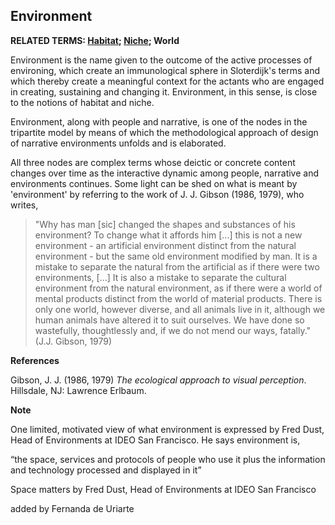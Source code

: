 ## Environment

**RELATED TERMS: [Habitat](https://github.com/narrative-environments/CourseCompendium/blob/main/Habitat.md); [Niche](https://github.com/narrative-environments/CourseCompendium/blob/main/Niche.md); World**

Environment is the name given to the outcome of the active processes of environing, which create an immunological sphere in Sloterdijk's terms and which thereby create a meaningful context for the actants who are engaged in creating, sustaining and changing it. Environment, in this sense, is close to the notions of habitat and niche.

Environment, along with people and narrative, is one of the nodes in the tripartite model by means of which the methodological approach of design of narrative environments unfolds and is elaborated. 

All three nodes are complex terms whose deictic or concrete content changes over time as the interactive dynamic among people, narrative and environments continues. Some light can be shed on what is meant by 'environment' by referring to the work of J. J. Gibson (1986, 1979), who writes, 

>"Why has man [sic] changed the shapes and substances of his environment? To change what it affords him [...] this is not a new environment - an artificial environment distinct from the natural environment - but the same old environment modified by man. It is a mistake to separate the natural from the artificial as if there were two environments, [...] It is also a mistake to separate the cultural environment from the natural environment, as if there were a world of mental products distinct from the world of material products. There is only one world, however diverse, and all animals live in it, although we human animals have altered it to suit ourselves. We have done so wastefully, thoughtlessly and, if we do not mend our ways, fatally." (J.J. Gibson, 1979)

**References**

Gibson, J. J. (1986, 1979) _The ecological approach to visual perception_. Hillsdale, NJ: Lawrence Erlbaum.

**Note**

One limited, motivated view of what environment is expressed by Fred Dust, Head of Environments at IDEO San Francisco. He says environment is,

“the space, services and protocols of people who use it plus the information and technology processed and displayed in it” 

Space matters by Fred Dust, Head of Environments at IDEO San Francisco

added by Fernanda de Uriarte


